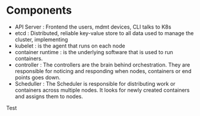 # Components 
- API Server            : Frontend the users, mdmt devices, CLI talks to K8s 
- etcd                  : Distributed, reliable key-value store to all data used to manage the cluster, implementing 
- kubelet               : is the agent that runs on each node 
- container runtime     : is the underlying software that is used to run containers.
- controller            : The controllers are the brain behind orchestration. They are responsible for noticing and responding when nodes, containers or end points goes down.
- Scheduller            :  The Scheduler is responsible for distributing work or containers across multiple nodes. It looks for newly created containers and assigns them to nodes.


Test
